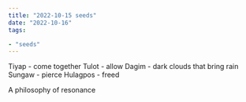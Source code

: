 ```yaml
---
title: "2022-10-15 seeds"
date: "2022-10-16"
tags:

- "seeds"
---
```


Tiyap - come together
Tulot - allow
Dagim - dark clouds that bring rain
Sungaw - pierce
Hulagpos - freed

A philosophy of resonance